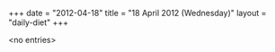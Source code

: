 +++
date = "2012-04-18"
title = "18 April 2012 (Wednesday)"
layout = "daily-diet"
+++

\<no entries\>